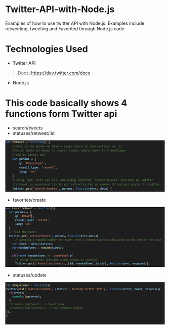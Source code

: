 # Twitter-API-with-Node.js
Examples of how to use twitter API with Node.js. Examples include retweeting, tweeting and Favorited through Node.js code 


# Technologies Used

* Twitter API
> Docs: https://dev.twitter.com/docs
* Node.js


# This code basically shows 4 functions form Twitter api
* search/tweets
* statuses/retweet/:id

 <img src="https://github.com/jaskaran1989/Twitter-API-with-Node.js/blob/master/retweet.png" />
 
* favorites/create

<img src="https://github.com/jaskaran1989/Twitter-API-with-Node.js/blob/master/favrouite.png" />

* statuses/update

<img src="https://github.com/jaskaran1989/Twitter-API-with-Node.js/blob/master/single.png" />


